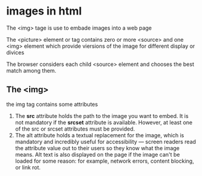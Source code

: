 # images in html #
The \<img> tage is use to embade images into a web page

The \<picture> element or tag contains zero or more \<source> and one \<img> element which provide viersions of the image for different display or divices

The browser considers each child \<source> element and chooses the best match among them.

## The \<img> ##
the img tag contains some attributes
1. The **src** attribute holds the path to the image you want to embed. It is not mandatory if the **srcset** attribute is available. However, at least one of the src or srcset attributes must be provided.
2. The alt attribute holds a textual replacement for the image, which is mandatory and incredibly useful for accessibility — screen readers read the attribute value out to their users so they know what the image means. Alt text is also displayed on the page if the image can't be loaded for some reason: for example, network errors, content blocking, or link rot.